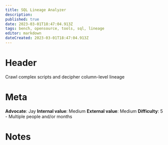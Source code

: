 ```yaml
---
title: SQL Lineage Analyzer
description: 
published: true
date: 2023-03-01T18:47:04.913Z
tags: bench, opensource, tools, sql, lineage
editor: markdown
dateCreated: 2023-03-01T18:47:04.913Z
---
```


# Header
Crawl complex scripts and decipher column-level lineage

# Meta
**Advocate**: Jay
**Internal value**: Medium
**External value**: Medium
**Difficulty**: 5 - Multiple people and/or months

# Notes
